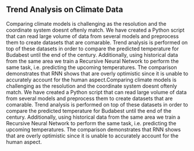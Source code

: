 ## Trend Analysis on Climate Data
Comparing climate models is challenging as the resolution and the coordinate system doesnt oftenly match. We have created a Python script that can read large volume of data from several models and preprocess them to create datasets that are comarable. Trend analysis is performed on top of these datasets in order to compare the predicted temperature for Budabest until the end of the century. Additionally, using historical data from the same area we train a Recursive Neural Network to perform the same task, i.e. predicting the upcoming temperatures. The comparison demonstrates that RNN shows that are overly optimistic since it is unable to accurately account for the human aspect.Comparing climate models is challenging as the resolution and the coordinate system doesnt oftenly match. We have created a Python script that can read large volume of data from several models and preprocess them to create datasets that are comarable. Trend analysis is performed on top of these datasets in order to compare the predicted temperature for Budabest until the end of the century. Additionally, using historical data from the same area we train a Recursive Neural Network to perform the same task, i.e. predicting the upcoming temperatures. The comparison demonstrates that RNN shows that are overly optimistic since it is unable to accurately account for the human aspect.